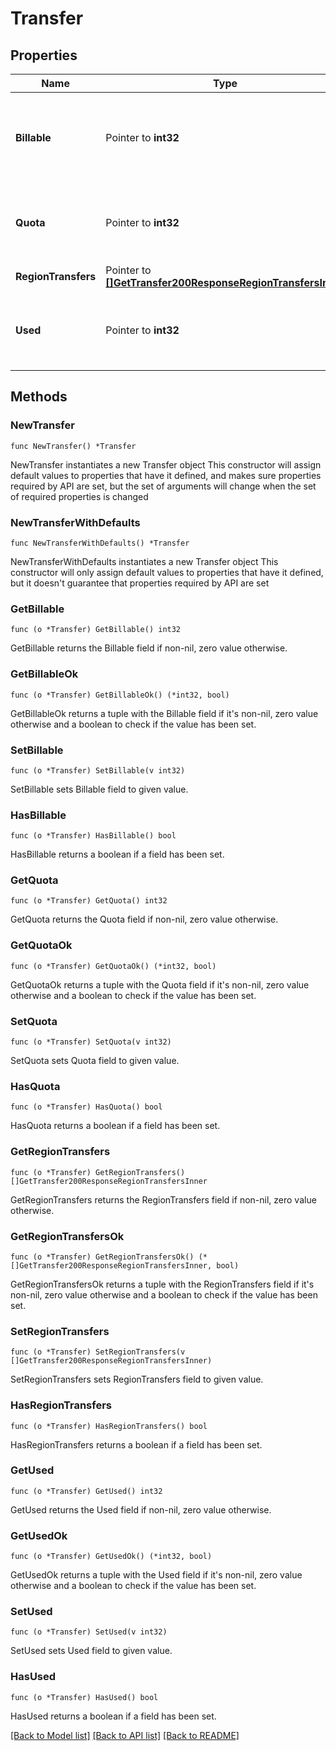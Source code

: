# Transfer

## Properties

Name | Type | Description | Notes
------------ | ------------- | ------------- | -------------
**Billable** | Pointer to **int32** | The amount of your transfer pool that is billable this billing cycle. | [optional] [readonly] 
**Quota** | Pointer to **int32** | The amount of network usage allowed this billing cycle. | [optional] [readonly] 
**RegionTransfers** | Pointer to [**[]GetTransfer200ResponseRegionTransfersInner**](GetTransfer200ResponseRegionTransfersInner.md) |  | [optional] 
**Used** | Pointer to **int32** | The amount of network usage you have used this billing cycle. | [optional] [readonly] 

## Methods

### NewTransfer

`func NewTransfer() *Transfer`

NewTransfer instantiates a new Transfer object
This constructor will assign default values to properties that have it defined,
and makes sure properties required by API are set, but the set of arguments
will change when the set of required properties is changed

### NewTransferWithDefaults

`func NewTransferWithDefaults() *Transfer`

NewTransferWithDefaults instantiates a new Transfer object
This constructor will only assign default values to properties that have it defined,
but it doesn't guarantee that properties required by API are set

### GetBillable

`func (o *Transfer) GetBillable() int32`

GetBillable returns the Billable field if non-nil, zero value otherwise.

### GetBillableOk

`func (o *Transfer) GetBillableOk() (*int32, bool)`

GetBillableOk returns a tuple with the Billable field if it's non-nil, zero value otherwise
and a boolean to check if the value has been set.

### SetBillable

`func (o *Transfer) SetBillable(v int32)`

SetBillable sets Billable field to given value.

### HasBillable

`func (o *Transfer) HasBillable() bool`

HasBillable returns a boolean if a field has been set.

### GetQuota

`func (o *Transfer) GetQuota() int32`

GetQuota returns the Quota field if non-nil, zero value otherwise.

### GetQuotaOk

`func (o *Transfer) GetQuotaOk() (*int32, bool)`

GetQuotaOk returns a tuple with the Quota field if it's non-nil, zero value otherwise
and a boolean to check if the value has been set.

### SetQuota

`func (o *Transfer) SetQuota(v int32)`

SetQuota sets Quota field to given value.

### HasQuota

`func (o *Transfer) HasQuota() bool`

HasQuota returns a boolean if a field has been set.

### GetRegionTransfers

`func (o *Transfer) GetRegionTransfers() []GetTransfer200ResponseRegionTransfersInner`

GetRegionTransfers returns the RegionTransfers field if non-nil, zero value otherwise.

### GetRegionTransfersOk

`func (o *Transfer) GetRegionTransfersOk() (*[]GetTransfer200ResponseRegionTransfersInner, bool)`

GetRegionTransfersOk returns a tuple with the RegionTransfers field if it's non-nil, zero value otherwise
and a boolean to check if the value has been set.

### SetRegionTransfers

`func (o *Transfer) SetRegionTransfers(v []GetTransfer200ResponseRegionTransfersInner)`

SetRegionTransfers sets RegionTransfers field to given value.

### HasRegionTransfers

`func (o *Transfer) HasRegionTransfers() bool`

HasRegionTransfers returns a boolean if a field has been set.

### GetUsed

`func (o *Transfer) GetUsed() int32`

GetUsed returns the Used field if non-nil, zero value otherwise.

### GetUsedOk

`func (o *Transfer) GetUsedOk() (*int32, bool)`

GetUsedOk returns a tuple with the Used field if it's non-nil, zero value otherwise
and a boolean to check if the value has been set.

### SetUsed

`func (o *Transfer) SetUsed(v int32)`

SetUsed sets Used field to given value.

### HasUsed

`func (o *Transfer) HasUsed() bool`

HasUsed returns a boolean if a field has been set.


[[Back to Model list]](../README.md#documentation-for-models) [[Back to API list]](../README.md#documentation-for-api-endpoints) [[Back to README]](../README.md)


